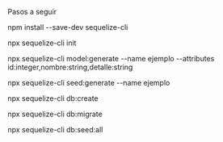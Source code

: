 Pasos a seguir

npm install --save-dev sequelize-cli


npx sequelize-cli init

npx sequelize-cli model:generate --name ejemplo --attributes id:integer,nombre:string,detalle:string

npx sequelize-cli seed:generate --name ejemplo







npx sequelize-cli db:create

npx sequelize-cli db:migrate

npx sequelize-cli db:seed:all
